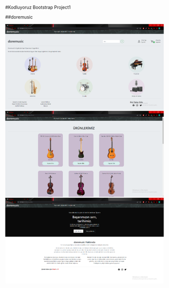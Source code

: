 #Kodluyoruz Bootstrap Project1

##doremusic

![](/images/proje/home.png)
![](/images/proje/product.png)
![](/images/proje/about.png)